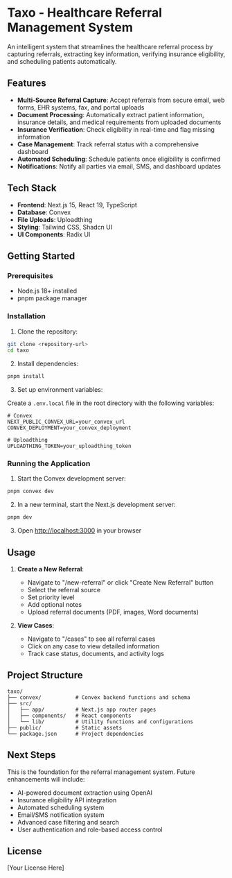 # Taxo - Healthcare Referral Management System

An intelligent system that streamlines the healthcare referral process by capturing referrals, extracting key information, verifying insurance eligibility, and scheduling patients automatically.

## Features

- **Multi-Source Referral Capture**: Accept referrals from secure email, web forms, EHR systems, fax, and portal uploads
- **Document Processing**: Automatically extract patient information, insurance details, and medical requirements from uploaded documents
- **Insurance Verification**: Check eligibility in real-time and flag missing information
- **Case Management**: Track referral status with a comprehensive dashboard
- **Automated Scheduling**: Schedule patients once eligibility is confirmed
- **Notifications**: Notify all parties via email, SMS, and dashboard updates

## Tech Stack

- **Frontend**: Next.js 15, React 19, TypeScript
- **Database**: Convex
- **File Uploads**: Uploadthing
- **Styling**: Tailwind CSS, Shadcn UI
- **UI Components**: Radix UI

## Getting Started

### Prerequisites

- Node.js 18+ installed
- pnpm package manager

### Installation

1. Clone the repository:

```bash
git clone <repository-url>
cd taxo
```

2. Install dependencies:

```bash
pnpm install
```

3. Set up environment variables:

Create a `.env.local` file in the root directory with the following variables:

```env
# Convex
NEXT_PUBLIC_CONVEX_URL=your_convex_url
CONVEX_DEPLOYMENT=your_convex_deployment

# Uploadthing
UPLOADTHING_TOKEN=your_uploadthing_token
```

### Running the Application

1. Start the Convex development server:

```bash
pnpm convex dev
```

2. In a new terminal, start the Next.js development server:

```bash
pnpm dev
```

3. Open [http://localhost:3000](http://localhost:3000) in your browser

## Usage

1. **Create a New Referral**:
   - Navigate to "/new-referral" or click "Create New Referral" button
   - Select the referral source
   - Set priority level
   - Add optional notes
   - Upload referral documents (PDF, images, Word documents)

2. **View Cases**:
   - Navigate to "/cases" to see all referral cases
   - Click on any case to view detailed information
   - Track case status, documents, and activity logs

## Project Structure

```
taxo/
├── convex/           # Convex backend functions and schema
├── src/
│   ├── app/          # Next.js app router pages
│   ├── components/   # React components
│   └── lib/          # Utility functions and configurations
├── public/           # Static assets
└── package.json      # Project dependencies
```

## Next Steps

This is the foundation for the referral management system. Future enhancements will include:

- AI-powered document extraction using OpenAI
- Insurance eligibility API integration
- Automated scheduling system
- Email/SMS notification system
- Advanced case filtering and search
- User authentication and role-based access control

## License

[Your License Here]
